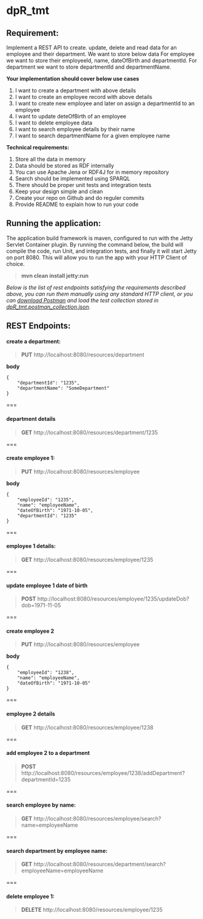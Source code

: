 # dpR_tmt

## Requirement:

Implement a REST API​ to create. update, delete and read data for an employee and their
department. We want to store below data
For employee we want to store their employeeId, name, dateOfBirth and departmentId.
For department we want to store departmentId and departmentName.

**Your implementation should cover below use cases**

1. I want to create a department with above details
2. I want to create an employee record with above details
3. I want to create new employee and later on assign a departmentId to an employee
4. I want to update deteOfBirth of an employee
5. I want to delete employee data
6. I want to search employee details by their name
7. I want to search departmentName for a given employee name


**Technical requirements:**

1. Store all the data in memory
2. Data should be stored as RDF internally
3. You can use Apache Jena or RDF4J for in memory repository
4. Search should be implemented using SPARQL
5. There should be proper unit tests and integration tests
6. Keep your design simple and clean
7. Create your repo on Github and do reguler commits
8. Provide README to explain how to run your code

## Running the application:
The application build framework is maven, configured to run with the Jetty Servlet Container plugin. By running
the command below, the build will compile the code, run Unit, and integration tests, and finally it will start 
Jetty on port 8080. This will allow you to run the app with your HTTP Client of choice. 
>**mvn clean install jetty:run**

*Below is the list of rest endpoints satisfying the requirements described above, you can run them manually using any standard HTTP client,
or you can [download Postman](https://www.getpostman.com/apps) and load the test collection stored in [dpR_tmt.postman_collection.json](https://github.com/migueldemelo/dpR_tmt/blob/master/src/test/resources/dpR_tmt.postman_collection.json).*

## REST Endpoints:

#### create a department:
>**PUT** http://localhost:8080/resources/department

**body**

    {
    	"departmentId": "1235",
    	"departmentName": "SomeDepartment"
    }

===

#### department details
>**GET** http://localhost:8080/resources/department/1235

===

#### create employee 1:
>**PUT** http://localhost:8080/resources/employee

**body**

    {
    	"employeeId": "1235",
    	"name": "employeeName",
    	"dateOfBirth": "1971-10-05",
    	"departmentId": "1235"
    }

===

#### employee 1 details:
>**GET** http://localhost:8080/resources/employee/1235

===

#### update employee 1 date of birth
>**POST** http://localhost:8080/resources/employee/1235/updateDob?dob=1971-11-05

===

#### create employee 2
>**PUT** http://localhost:8080/resources/employee

**body**

    {
    	"employeeId": "1238",
    	"name": "employeeName",
    	"dateOfBirth": "1971-10-05"
    }

===

#### employee 2 details
>**GET** http://localhost:8080/resources/employee/1238

===

#### add employee 2 to a department
>**POST** http://localhost:8080/resources/employee/1238/addDepartment?departmentId=1235

===

#### search employee by name:
>**GET** http://localhost:8080/resources/employee/search?name=employeeName

===

#### search department by employee name:
>**GET** http://localhost:8080/resources/department/search?employeeName=employeeName

===

#### delete employee 1:
>**DELETE** http://localhost:8080/resources/employee/1235